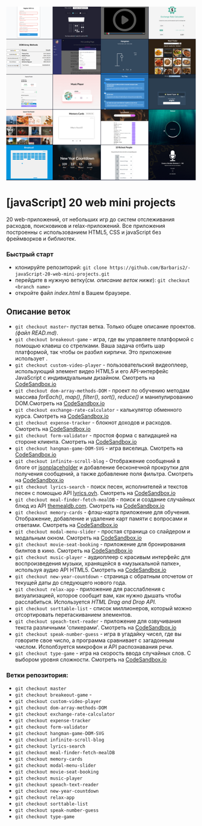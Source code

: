 ![](https://github.com/Barbaris2/-javaScript-20-web-mini-projects/blob/master/img/all.png)

# [javaScript] 20 web mini projects

20 web-приложений, от небольших игр до систем отслеживания расходов, поисковиков и relax-приложений. Все приложения построенны с использованием HTML5, CSS и javaScript без фреймворков и библиотек.

### Быстрый старт

- клонируйте репозиторий: `git clone https://github.com/Barbaris2/-javaScript-20-web-mini-projects.git`
- перейдите в нужную ветку(_см. описание веток ниже_): `git checkout <branch name>`
- откройте файл _index.html_ в Вашем браузере.

## Описание веток

- `git checkout master`- пустая ветка. Только общее описание проектов. _(файл READ.md)_.
- `git checkout breakeout-game` - игра, где вы управляете платформой с помощью клавиш со стрелками. Ваша задача отбить шар платформой, так чтобы он разбил кирпичи. Это приложение использует _<Canvas>_.
- `git checkout custom-video-player` - пользовательский видеоплеер, использующий элемент видео HTML5 и его API-интерфейс JavaScript с индивидуальным дизайном. Смотреть на [CodeSandbox.io](https://td01s.csb.app/)
- `git checkout dom-array-methods-DOM` - проект по обучению методам массива _forEach()_, _map()_, _filter()_, _sort()_, _reduce()_ и манипулированию DOM.Смотреть на [CodeSandbox.io](https://fr9po.csb.app/)
- `git checkout exchange-rate-calculator` - калькулятор обменного курса. Смотреть на [CodeSandbox.io](https://8odkh.csb.app/)
- `git checkout expense-tracker` - блокнот доходов и расходов. Смотреть на [CodeSandbox.io](https://fr22u.csb.app/)
- `git checkout form-validator` - простоя форма с валидацией на стороне клиента. Смотреть на [CodeSandbox.io](https://3oho4.csb.app/)
- `git checkout hangman-game-DOM-SVG` - игра виселица. Смотреть на [CodeSandbox.io](https://nqshn.csb.app/)
- `git checkout infinite-scroll-blog` - Отображение сообщений в блоге от [jsonplaceholder](https://jsonplaceholder.typicode.com) и добавление бесконечной прокрутки для получения сообщений, а также добавление поля фильтра. Смотреть на [CodeSandbox.io](https://o0cor.csb.app/)
- `git checkout lyrics-search` - поиск песен, исполнителей и текстов песен с помощью API [lyrics.ovh](https://lyrics.ovh). Смотреть на [CodeSandbox.io](https://eshcy.csb.app/)
- `git checkout meal-finder-fetch-mealDB` - поиск и создание случайных блюд из API [themealdb.com](www.themealdb.com). Смотреть на [CodeSandbox.io](https://9kgh0.csb.app/)
- `git checkout memory-cards` - флэш-карта приложение для обучения. Отображение, добавление и удаление карт памяти с вопросами и ответами. Смотреть на [CodeSandbox.io](https://fpfgs.csb.app/)
- `git checkout modal-menu-slider` - простая страница со слайдером и модальным окном. Смотреть на [CodeSandbox.io](https://87dph.csb.app/)
- `git checkout movie-seat-booking` - приложение для бронирования билнтов в кино. Смотреть на [CodeSandbox.io](https://jwlrd.csb.app/)
- `git checkout music-player` - аудиоплеер с красивым интерфейс для воспроизведения музыки, хранящейся в «музыкальной папке», используя аудио API HTML5. Смотреть на [CodeSandbox.io](https://usnvv.csb.app/)
- `git checkout new-year-countdown` - страница с обратным отсчетом от текущей даты до следующего нового года.
- `git checkout relax-app` - приложение для расслабления с визуализацией, которое сообщит вам, как нужно дышать чтобы расслабиться. Используется _HTML Drag and Drop API._
- `git checkout sorttable-list` - список миллионеров, который можно отсортировать перетаскиванием элементов.
- `git checkout speach-text-reader` - приложение для озвучивания текста различными 'спикерами'. Смотреть на [CodeSandbox.io](https://gf30i.csb.app/)
- `git checkout speak-number-guess` - игра в угадайку чисел, где вы говорите свое число, а программа сравнивает с загадонным чмслом. Исполбзуется микрофон и API распознавания речи.
- `git checkout type-game` - игра на скорость ввода случайных слов. С выбором уровня сложности. Смотреть на [CodeSandbox.io](https://y111t.csb.app/)

### Ветки репозитория:

- `git checkout master`
- `git checkout breakeout-game` -
- `git checkout custom-video-player`
- `git checkout dom-array-methods-DOM`
- `git checkout exchange-rate-calculator`
- `git checkout expense-tracker`
- `git checkout form-validator`
- `git checkout hangman-game-DOM-SVG`
- `git checkout infinite-scroll-blog`
- `git checkout lyrics-search`
- `git checkout meal-finder-fetch-mealDB`
- `git checkout memory-cards`
- `git checkout modal-menu-slider`
- `git checkout movie-seat-booking`
- `git checkout music-player`
- `git checkout speach-text-reader`
- `git checkout new-year-countdown`
- `git checkout relax-app`
- `git checkout sorttable-list`
- `git checkout speak-number-guess`
- `git checkout type-game`
